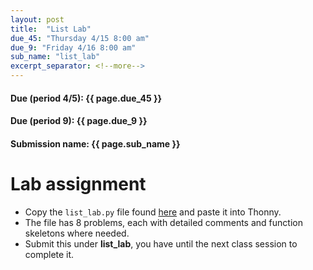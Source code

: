 ```yaml
---
layout: post
title:  "List Lab"
due_45: "Thursday 4/15 8:00 am"
due_9: "Friday 4/16 8:00 am"
sub_name: "list_lab"
excerpt_separator: <!--more-->
---
```


#### Due (period 4/5): {{ page.due_45 }}
#### Due (period 9): {{ page.due_9 }}

#### Submission name: {{ page.sub_name }}
<!--more-->

# Lab assignment
* Copy the `list_lab.py` file found [here](https://github.com/mks22-dw/python/blob/main/list_lab.py) and paste it into Thonny.
* The file has 8 problems, each with detailed comments and function skeletons where needed.
* Submit this under **list_lab**, you have until the next class session to complete it.
